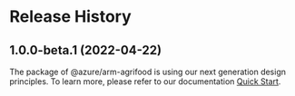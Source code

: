 # Release History
    
## 1.0.0-beta.1 (2022-04-22)

The package of @azure/arm-agrifood is using our next generation design principles. To learn more, please refer to our documentation [Quick Start](https://aka.ms/js-track2-quickstart).
